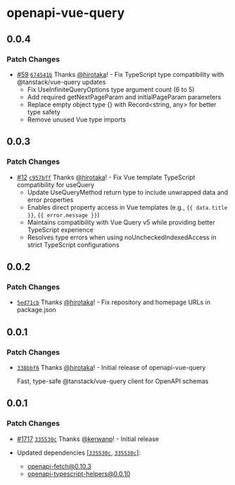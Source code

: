 # openapi-vue-query

## 0.0.4

### Patch Changes

- [#59](https://github.com/hirotaka/openapi-typescript-vue/pull/59) [`674541b`](https://github.com/hirotaka/openapi-typescript-vue/commit/674541bf1789a015dc8ed077cc7d7c6f8237ca1b) Thanks [@hirotaka](https://github.com/hirotaka)! - Fix TypeScript type compatibility with @tanstack/vue-query updates
  - Fix UseInfiniteQueryOptions type argument count (6 to 5)
  - Add required getNextPageParam and initialPageParam parameters
  - Replace empty object type {} with Record<string, any> for better type safety
  - Remove unused Vue type imports

## 0.0.3

### Patch Changes

- [#12](https://github.com/hirotaka/openapi-typescript-vue/pull/12) [`c957bff`](https://github.com/hirotaka/openapi-typescript-vue/commit/c957bffdb938c3b94212936f55466f706416c09e) Thanks [@hirotaka](https://github.com/hirotaka)! - Fix Vue template TypeScript compatibility for useQuery
  - Update UseQueryMethod return type to include unwrapped data and error properties
  - Enables direct property access in Vue templates (e.g., `{{ data.title }}`, `{{ error.message }}`)
  - Maintains compatibility with Vue Query v5 while providing better TypeScript experience
  - Resolves type errors when using noUncheckedIndexedAccess in strict TypeScript configurations

## 0.0.2

### Patch Changes

- [`5ed71cb`](https://github.com/hirotaka/openapi-typescript-vue/commit/5ed71cbadbe4927175e6d9faaed3748c80548b40) Thanks [@hirotaka](https://github.com/hirotaka)! - Fix repository and homepage URLs in package.json

## 0.0.1

### Patch Changes

- [`338bbf6`](https://github.com/hirotaka/openapi-typescript-vue/commit/338bbf6daeae68649d9e0d7b9e573daccb1dc641) Thanks [@hirotaka](https://github.com/hirotaka)! - Initial release of openapi-vue-query

  Fast, type-safe @tanstack/vue-query client for OpenAPI schemas

## 0.0.1

### Patch Changes

- [#1717](https://github.com/openapi-ts/openapi-typescript/pull/1717) [`335530c`](https://github.com/openapi-ts/openapi-typescript/commit/335530c4f8f966d0154f19504585c462f5f5a409) Thanks [@kerwanp](https://github.com/kerwanp)! - Initial release

- Updated dependencies [[`335530c`](https://github.com/openapi-ts/openapi-typescript/commit/335530c4f8f966d0154f19504585c462f5f5a409), [`335530c`](https://github.com/openapi-ts/openapi-typescript/commit/335530c4f8f966d0154f19504585c462f5f5a409)]:
  - openapi-fetch@0.10.3
  - openapi-typescript-helpers@0.0.10
